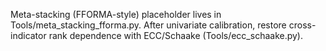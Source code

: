 ﻿Meta-stacking (FFORMA-style) placeholder lives in Tools/meta_stacking_fforma.py.
After univariate calibration, restore cross-indicator rank dependence with ECC/Schaake (Tools/ecc_schaake.py).
